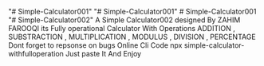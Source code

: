 "# Simple-Calculator001" 
"# Simple-Calculator001" 
#   S i m p l e - C a l c u l a t o r 0 0 1 
 
 "# Simple-Calculator002" 
A Simple Calculator002 designed By ZAHIM FAROOQI
its Fully operational Calculator 
With Operations ADDITION , SUBSTRACTION , MULTIPLICATION , MODULUS , DIVISION , PERCENTAGE 
Dont forget to repsonse on bugs 
Online Cli Code 
npx simple-calculator-withfulloperation
Just paste It And Enjoy
